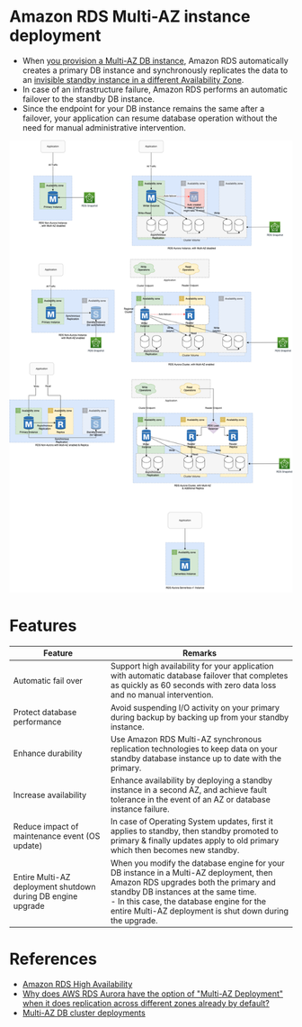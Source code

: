 # Amazon RDS Multi-AZ instance deployment
- When [you provision a Multi-AZ DB instance](https://aws.amazon.com/rds/features/multi-az/), Amazon RDS automatically creates a primary DB instance and synchronously replicates the data to an [invisible standby instance in a different Availability Zone](https://stackoverflow.com/questions/58779115/difference-between-multi-az-deployment-and-read-replica-verison-multi-az-depl).
- In case of an infrastructure failure, Amazon RDS performs an automatic failover to the standby DB instance.
- Since the endpoint for your DB instance remains the same after a failover, your application can resume database operation without the need for manual administrative intervention.

![img.png](../assets/Multi-AZ/RDS-Multi-AZ-Replica.drawio.png)

# Features

| Feature                                                                             | Remarks                                                                                                                                                                                                                                                                              |
|-------------------------------------------------------------------------------------|--------------------------------------------------------------------------------------------------------------------------------------------------------------------------------------------------------------------------------------------------------------------------------------|
| Automatic fail over                                                                 | Support high availability for your application with automatic database failover that completes as quickly as 60 seconds with zero data loss and no manual intervention.                                                                                                              |
| Protect database performance                                                        | Avoid suspending I/O activity on your primary during backup by backing up from your standby instance.                                                                                                                                                                                |
| Enhance durability                                                                  | Use Amazon RDS Multi-AZ synchronous replication technologies to keep data on your standby database instance up to date with the primary.                                                                                                                                             |
| Increase availability                                                               | Enhance availability by deploying a standby instance in a second AZ, and achieve fault tolerance in the event of an AZ or database instance failure.                                                                                                                                 |
| Reduce impact of maintenance event (OS update)                                      | In case of Operating System updates, first it applies to standby, then standby promoted to primary & finally updates apply to old primary which then becomes new standby.                                                                                                            |
| Entire Multi-AZ deployment shutdown during DB engine upgrade                        | When you modify the database engine for your DB instance in a Multi-AZ deployment, then Amazon RDS upgrades both the primary and standby DB instances at the same time. <br/>- In this case, the database engine for the entire Multi-AZ deployment is shut down during the upgrade. |

# References
- [Amazon RDS High Availability](https://aws.amazon.com/rds/ha/)
- [Why does AWS RDS Aurora have the option of "Multi-AZ Deployment" when it does replication across different zones already by default?](https://stackoverflow.com/questions/31976527/why-does-aws-rds-aurora-have-the-option-of-multi-az-deployment-when-it-does-re)
- [Multi-AZ DB cluster deployments](https://docs.aws.amazon.com/AmazonRDS/latest/UserGuide/multi-az-db-clusters-concepts.html)